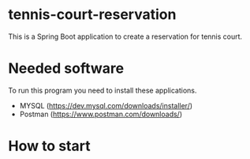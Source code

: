 # tennis-court-reservation
This is a Spring Boot application to create a reservation for tennis court.

# Needed software
To run this program you need to install these applications.
  - MYSQL (https://dev.mysql.com/downloads/installer/)
  - Postman (https://www.postman.com/downloads/)

# How to start
